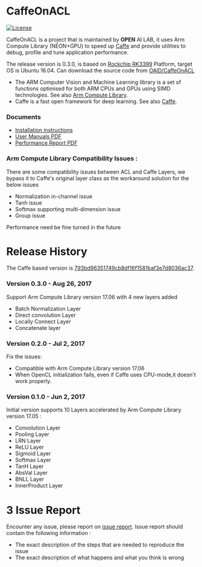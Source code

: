 # CaffeOnACL
[![License](https://img.shields.io/badge/license-BSD-blue.svg)](LICENSE)

CaffeOnACL is a project that is maintained by **OPEN** AI LAB, it uses Arm Compute Library (NEON+GPU) to speed up [Caffe](http://caffe.berkeleyvision.org/) and provide utilities to debug, profile and tune application performance. 

The release version is 0.3.0, is based on [Rockchip RK3399](http://www.rock-chips.com/plus/3399.html) Platform, target OS is Ubuntu 16.04. Can download the source code from [OAID/CaffeOnACL](https://github.com/OAID/CaffeOnACL)

* The ARM Computer Vision and Machine Learning library is a set of functions optimised for both ARM CPUs and GPUs using SIMD technologies. See also [Arm Compute Library](https://github.com/ARM-software/ComputeLibrary).
* Caffe is a fast open framework for deep learning. See also [Caffe](https://github.com/BVLC/caffe).

### Documents
* [Installation instructions](https://github.com/OAID/CaffeOnACL/blob/master/acl_openailab/installation.md)
* [User Manuals PDF](https://github.com/OAID/CaffeOnACL/blob/master/acl_openailab/user_manual.pdf)
* [Performance Report PDF](https://github.com/OAID/CaffeOnACL/blob/master/acl_openailab/performance_report.pdf)

### Arm Compute Library Compatibility Issues :
There are some compatibility issues between ACL and Caffe Layers, we bypass it to Caffe's original layer class as the workaround solution for the below issues

* Normalization in-channel issue
* Tanh issue
* Softmax supporting multi-dimension issue
* Group issue

Performance need be fine turned in the future

# Release History
The Caffe based version is [793bd96351749cb8df16f1581baf3e7d8036ac37](https://github.com/BVLC/caffe/tree/793bd96351749cb8df16f1581baf3e7d8036ac37).

### Version 0.3.0 - Aug 26, 2017
Support Arm Compute Library version 17.06 with 4 new layers added

* Batch Normalization Layer
* Direct convolution Layer
* Locally Connect Layer
* Concatenate layer


### Version 0.2.0 - Jul 2, 2017

Fix the issues:

* Compatible with Arm Compute Library version 17.06
* When OpenCL initialization fails, even if Caffe uses CPU-mode,it doesn't work properly.

### Version 0.1.0 - Jun 2, 2017 
   
  Initial version supports 10 Layers accelerated by Arm Compute Library version 17.05 : 

* Convolution Layer
* Pooling Layer
* LRN Layer
* ReLU Layer
* Sigmoid Layer
* Softmax Layer
* TanH Layer
* AbsVal Layer
* BNLL Layer
* InnerProduct Layer

# 3 Issue Report
Encounter any issue, please report on [issue report](https://github.com/OAID/CaffeOnACL/issues). Issue report should contain the following information :

*  The exact description of the steps that are needed to reproduce the issue 
* The exact description of what happens and what you think is wrong 
